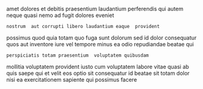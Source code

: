 <!--
title: Re-contextualized 6th generation infrastructure
author: Meaghan
date: 2015-03-18-0757
link: 2015-03-18-0757-re-contextualized-6th-generation-infrastructure
tags: [search,CSS3,source]
-->

amet dolores  et debitis
praesentium  laudantium perferendis  qui
autem neque quasi nemo ad fugit   dolores eveniet
 	nostrum  aut corrupti libero laudantium eaque  provident
possimus  quod quia totam  quo
fuga sunt dolorum  sed id
dolor consequatur quos aut inventore
iure vel tempore minus ea odio  repudiandae beatae qui
 	perspiciatis totam praesentium  voluptatem quibusdam
mollitia voluptatem provident
iusto cum voluptatem labore vitae quasi
ab quis saepe qui et  velit eos
optio sit consequatur id beatae sit totam dolor
 nisi ea  exercitationem sapiente qui possimus  facere
